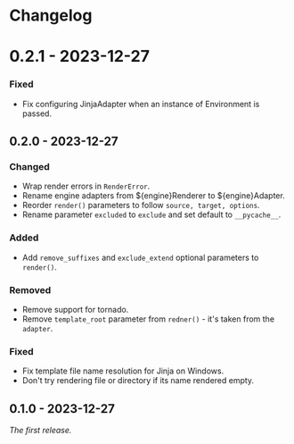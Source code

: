 # Changelog

# 0.2.1 - 2023-12-27

### Fixed

- Fix configuring JinjaAdapter when an instance of Environment is passed.

## 0.2.0 - 2023-12-27

### Changed

- Wrap render errors in `RenderError`.
- Rename engine adapters from ${engine}Renderer to ${engine}Adapter.
- Reorder `render()` parameters to follow `source, target, options`.
- Rename parameter `excluded` to `exclude` and set default to `__pycache__`.

### Added

- Add `remove_suffixes` and `exclude_extend` optional parameters to `render()`.

### Removed

- Remove support for tornado.
- Remove `template_root` parameter from `redner()` - it's taken from the `adapter`.

### Fixed

- Fix template file name resolution for Jinja on Windows. 
- Don't try rendering file or directory if its name rendered empty.

## 0.1.0 - 2023-12-27

_The first release._
